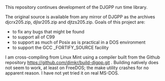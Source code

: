 This repository continues development of the DJGPP run time library.

The original source is available from any mirror of DJGPP as the archives
djcrx205.zip, djlsr205.zip and djtzs205.zip. Goals of this project are:

* to fix any bugs that might be found
* to support all of C99
* to support as much of Posix as is practical in a DOS environment
* to support the GCC \_FORTIFY\_SOURCE facility

I am cross-compiling from Linux Mint using a compiler built from the Github
repository https://github.com/dimkr/build-djgpp.git . Building natively does
not seem to work, at least on FreeDOS; the make utility crashes for no apparent
reason. I have not yet tried it on real MS-DOS.
